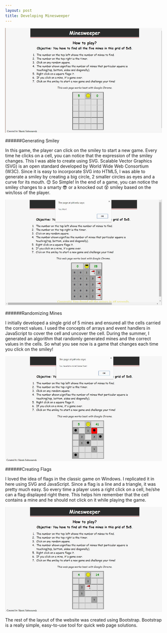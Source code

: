 ```yaml
---
layout: post
title: Developing Minesweeper
---
```


![Minesweeper Screenshot](https://raw.githubusercontent.com/ss37/Minesweeper/gh-pages/public/images/screenshot_1.JPG)  

######Generating Smiley

In this game, the player can click on the smiley to start a new game. Every time he clicks on a cell, you can notice that the expression of the smiley changes. This I was able to create using SVG. Scalable Vector Graphics (SVG) is an open standard developed by World Wide Web Consortium (W3C). Since it is easy to incorporate SVG into HTML5, I was able to generate a smiley by creating a big circle, 2 smaller circles as eyes and a curve for its mouth. :blush: So Simple! In the end of a game, you can notice the smiley changes to a smarty :sunglasses: or a knocked out :dizzy_face: smiley based on the win/loss of the player.

![Minesweeper Won Screenshot](https://raw.githubusercontent.com/ss37/Minesweeper/gh-pages/public/images/screenshot_4.JPG)

######Randomizing Mines

I initially developed a single grid of 5 mines and ensured all the cells carried the correct values. I used the concepts of arrays and event handlers in JavaScript to cover the cell and uncover the cell. During the summer, I generated an algorithm that randomly generated mines and the correct values in the cells. So what you see now is a game that changes each time you click on the smiley!

![Minesweeper Lost Screenshot](https://raw.githubusercontent.com/ss37/Minesweeper/gh-pages/public/images/screenshot_3.JPG)

######Creating Flags

I loved the idea of flags in the classic game on Windows. I replicated it in here using SVG and JavaScript. Since a flag is a line and a triangle, it was pretty much easy. So every time a player uses a right click on a cell, he/she can a flag displayed right there. This helps him remember that the cell contains a mine and he should not click on it while playing the game.

![Minesweeper Flags Screenshot](https://raw.githubusercontent.com/ss37/Minesweeper/gh-pages/public/images/screenshot_2.JPG)

The rest of the layout of the website was created using Bootstrap. Bootstrap is a really simple, easy-to-use tool for quick web page solutions.
